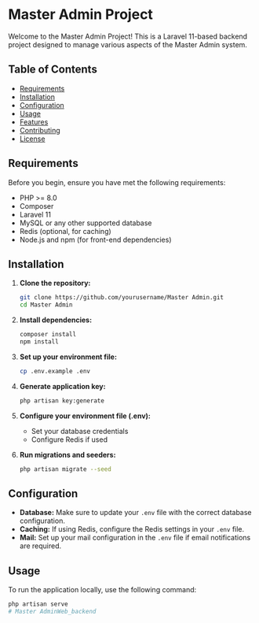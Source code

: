 # Master Admin Project

Welcome to the Master Admin Project! This is a Laravel 11-based backend project designed to manage various aspects of the Master Admin system.

## Table of Contents

-   [Requirements](#requirements)
-   [Installation](#installation)
-   [Configuration](#configuration)
-   [Usage](#usage)
-   [Features](#features)
-   [Contributing](#contributing)
-   [License](#license)

## Requirements

Before you begin, ensure you have met the following requirements:

-   PHP >= 8.0
-   Composer
-   Laravel 11
-   MySQL or any other supported database
-   Redis (optional, for caching)
-   Node.js and npm (for front-end dependencies)

## Installation

1. **Clone the repository:**

    ```bash
    git clone https://github.com/yourusername/Master Admin.git
    cd Master Admin
    ```

2. **Install dependencies:**

    ```bash
    composer install
    npm install
    ```

3. **Set up your environment file:**

    ```bash
    cp .env.example .env
    ```

4. **Generate application key:**

    ```bash
    php artisan key:generate
    ```

5. **Configure your environment file (.env):**

    - Set your database credentials
    - Configure Redis if used

6. **Run migrations and seeders:**

    ```bash
    php artisan migrate --seed
    ```

## Configuration

-   **Database:** Make sure to update your `.env` file with the correct database configuration.
-   **Caching:** If using Redis, configure the Redis settings in your `.env` file.
-   **Mail:** Set up your mail configuration in the `.env` file if email notifications are required.

## Usage

To run the application locally, use the following command:

```bash
php artisan serve
# Master AdminWeb_backend
```
